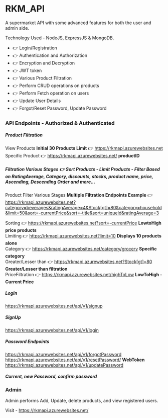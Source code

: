 # RKM_API
A supermarket API with some advanced features for both the user and admin side.

Technology Used - NodeJS, ExpressJS & MongoDB.
<ul>
  <li>👉 Login/Registration </li>
  <li>👉 Authentication and Authorization </li>
  <li>👉 Encryption and Decryption</li>
  <li>👉 JWT token</li>
  <li>👉 Various Product Filtration</li>
  <li>👉 Perform CRUD operations on products</li>
  <li>👉 Perform Fetch operation on users</li>
  <li>👉 Update User Details</li>
  <li>👉 Forgot/Reset Password, Update Password</li>
</ul>

### API Endpoints - Authorized & Authenticated

##### Product Filtration
View Products **Initial 30 Products Limit** 👉  https://rkmapi.azurewebsites.net
Specific Product 👉 https://rkmapi.azurewebsites.net/  **productID**

##### Filtration Various Stages 👉 Sort Products - Limit Products - Filter Based on RatingAverage, Category, discounts, stocks, product name, price, Ascending, Descending Order and more...
Product Filter Various Stages **Multiple Filtration Endpoints Example** 👉 https://rkmapi.azurewebsites.net?category=beverages&ratingAverage=4&Stock[gt]=80&category=household&limit=50&sort=-currentPrice&sort=-title&sort=uniqueId&ratingAverage=3

Sorting 👉 https://rkmapi.azurewebsites.net?sort=-currentPrice  **LowtoHigh price products** <br>
Limiting 👉 https://rkmapi.azurewebsites.net?limit=10  **Displays 10 products alone** <br>
Category 👉 https://rkmapi.azurewebsites.net/category/grocery **Specific category** <br>
Greater/Lesser than 👉  https://rkmapi.azurewebsites.net?Stock[gt]=80 **Greater/Lesser than filtration** <br>
PriceFiltration 👉 https://rkmapi.azurewebsites.net/highToLow **LowToHigh - Current Price** <br>

##### Login
https://rkmapi.azurewebsites.net/api/v1/signup

##### SignUp
https://rkmapi.azurewebsites.net/api/v1/login

##### Password Endpoints
https://rkmapi.azurewebsites.net/api/v1/forgotPassword <br>
https://rkmapi.azurewebsites.net/api/v1/resetPassword/ **WebToken** <br>
https://rkmapi.azurewebsites.net/api/v1/updatePassword <br>
##### Current, new Password, confirm password

### Admin
Admin performs Add, Update, delete products, and view registered users.

Visit - https://rkmapi.azurewebsites.net/
